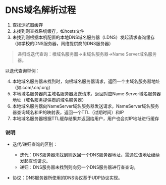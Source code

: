 # DNS域名解析过程
1. 查找浏览器缓存
2. 未找到则查找系统缓存，如hosts文件
3. 未找到则根据本机配置的本地DNS域名服务器（LDNS）发起请求查询缓存（如学校的DNS服务器，网络提供商的DNS服务器）

>递归或迭代查询：根域名服务器->主域名服务器->Name Server域名服务器。

以迭代查询举例：

4. 本地域名服务器未找到时，向根域名服务器请求，返回一个主域名服务器地址（如.com/.cn/.org）
5. 本地域名服务器向主域名服务器发送请求，返回对应Name Server域名服务器地址（域名服务提供商的域名服务器）
6. 本地域名服务器向NameServer域名服务器发送请求，NameServer域名服务器查询域名和IP的映射表，返回一个TTL（过期时间）和IP
7. 本地域名服务器根据TTL缓存结果并返回给用户，用户也会对IP地址进行缓存

### 说明
* 迭代/递归查询的区别：
    * 迭代：DNS服务器未找到则返回一个DNS服务器地址，需通过该地址继续发起查询请求。
    * 递归：DNS服务器未找到则向另一个DNS服务器进行查查询。

* 协议：DNS服务器所使用的DNS协议基于UDP协议实现。
